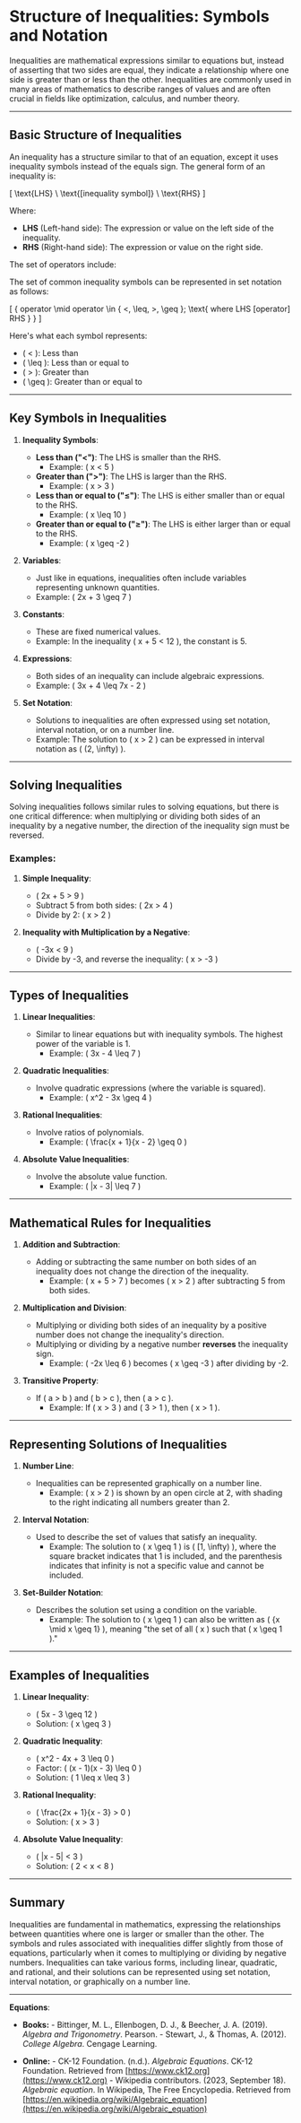 # Structure of Inequalities: Symbols and Notation

Inequalities are mathematical expressions similar to equations but, instead of asserting that two sides are equal, they indicate a relationship where one side is greater than or less than the other. Inequalities are commonly used in many areas of mathematics to describe ranges of values and are often crucial in fields like optimization, calculus, and number theory.

---

## **Basic Structure of Inequalities**

An inequality has a structure similar to that of an equation, except it uses inequality symbols instead of the equals sign. The general form of an inequality is:

\[
\text{LHS} \ \text{[inequality symbol]} \ \text{RHS}
\]

Where:

- **LHS** (Left-hand side): The expression or value on the left side of the inequality.
- **RHS** (Right-hand side): The expression or value on the right side.

The set of operators include:

The set of common inequality symbols can be represented in set notation as follows:

\[ \{ operator \mid operator \in \{ <, \leq, >, \geq \}; \text{ where LHS [operator] RHS } \} \]

Here's what each symbol represents:

- \( < \): Less than
- \( \leq \): Less than or equal to
- \( > \): Greater than
- \( \geq \): Greater than or equal to

---

## **Key Symbols in Inequalities**

1. **Inequality Symbols**:
      - **Less than ("<")**: The LHS is smaller than the RHS.
         - Example: \( x < 5 \)
      - **Greater than (">")**: The LHS is larger than the RHS.
         - Example: \( x > 3 \)
      - **Less than or equal to ("≤")**: The LHS is either smaller than or equal to the RHS.
         - Example: \( x \leq 10 \)
      - **Greater than or equal to ("≥")**: The LHS is either larger than or equal to the RHS.
         - Example: \( x \geq -2 \)

2. **Variables**:
      - Just like in equations, inequalities often include variables representing unknown quantities.
      - Example: \( 2x + 3 \geq 7 \)

3. **Constants**:
      - These are fixed numerical values.
      - Example: In the inequality \( x + 5 < 12 \), the constant is 5.

4. **Expressions**:
      - Both sides of an inequality can include algebraic expressions.
      - Example: \( 3x + 4 \leq 7x - 2 \)

5. **Set Notation**:
      - Solutions to inequalities are often expressed using set notation, interval notation, or on a number line.
      - Example: The solution to \( x > 2 \) can be expressed in interval notation as \( (2, \infty) \).

---

## **Solving Inequalities**

Solving inequalities follows similar rules to solving equations, but there is one critical difference: when multiplying or dividing both sides of an inequality by a negative number, the direction of the inequality sign must be reversed.

### **Examples:**
1. **Simple Inequality**:
      - \( 2x + 5 > 9 \)
      - Subtract 5 from both sides: \( 2x > 4 \)
      - Divide by 2: \( x > 2 \)

2. **Inequality with Multiplication by a Negative**:
      - \( -3x < 9 \)
      - Divide by -3, and reverse the inequality: \( x > -3 \)

---

## **Types of Inequalities**

1. **Linear Inequalities**:
      - Similar to linear equations but with inequality symbols. The highest power of the variable is 1.
         - Example: \( 3x - 4 \leq 7 \)
   
2. **Quadratic Inequalities**:
      - Involve quadratic expressions (where the variable is squared).
         - Example: \( x^2 - 3x \geq 4 \)

3. **Rational Inequalities**:
      - Involve ratios of polynomials.
         - Example: \( \frac{x + 1}{x - 2} \geq 0 \)

4. **Absolute Value Inequalities**:
      - Involve the absolute value function.
         - Example: \( |x - 3| \leq 7 \)

---

## **Mathematical Rules for Inequalities**

1. **Addition and Subtraction**:
      - Adding or subtracting the same number on both sides of an inequality does not change the direction of the inequality.
         - Example: \( x + 5 > 7 \) becomes \( x > 2 \) after subtracting 5 from both sides.

2. **Multiplication and Division**:
      - Multiplying or dividing both sides of an inequality by a positive number does not change the inequality's direction.
      - Multiplying or dividing by a negative number **reverses** the inequality sign.
         - Example: \( -2x \leq 6 \) becomes \( x \geq -3 \) after dividing by -2.

3. **Transitive Property**:
      - If \( a > b \) and \( b > c \), then \( a > c \).
         - Example: If \( x > 3 \) and \( 3 > 1 \), then \( x > 1 \).

---

## **Representing Solutions of Inequalities**

1. **Number Line**:
      - Inequalities can be represented graphically on a number line.
         - Example: \( x > 2 \) is shown by an open circle at 2, with shading to the right indicating all numbers greater than 2.

2. **Interval Notation**:
      - Used to describe the set of values that satisfy an inequality.
         - Example: The solution to \( x \geq 1 \) is \( [1, \infty) \), where the square bracket indicates that 1 is included, and the parenthesis indicates that infinity is not a specific value and cannot be included.

3. **Set-Builder Notation**:
      - Describes the solution set using a condition on the variable.
         - Example: The solution to \( x \geq 1 \) can also be written as \( \{x \mid x \geq 1\} \), meaning "the set of all \( x \) such that \( x \geq 1 \)."

---

## **Examples of Inequalities**

1. **Linear Inequality**:
      - \( 5x - 3 \geq 12 \)
      - Solution: \( x \geq 3 \)

2. **Quadratic Inequality**:
      - \( x^2 - 4x + 3 \leq 0 \)
      - Factor: \( (x - 1)(x - 3) \leq 0 \)
      - Solution: \( 1 \leq x \leq 3 \)

3. **Rational Inequality**:
      - \( \frac{2x + 1}{x - 3} > 0 \)
      - Solution: \( x > 3 \)

4. **Absolute Value Inequality**:
      - \( |x - 5| < 3 \)
      - Solution: \( 2 < x < 8 \)

---

## **Summary**

Inequalities are fundamental in mathematics, expressing the relationships between quantities where one is larger or smaller than the other. The symbols and rules associated with inequalities differ slightly from those of equations, particularly when it comes to multiplying or dividing by negative numbers. Inequalities can take various forms, including linear, quadratic, and rational, and their solutions can be represented using set notation, interval notation, or graphically on a number line.


---

**Equations**:

* **Books:**
      - Bittinger, M. L., Ellenbogen, D. J., & Beecher, J. A. (2019). *Algebra and Trigonometry*. Pearson.
      - Stewart, J., & Thomas, A. (2012). *College Algebra*. Cengage Learning.

* **Online:**
      - CK-12 Foundation. (n.d.). *Algebraic Equations*. CK-12 Foundation. Retrieved from [https://www.ck12.org](https://www.ck12.org)
      - Wikipedia contributors. (2023, September 18). *Algebraic equation*. In Wikipedia, The Free Encyclopedia. Retrieved from [https://en.wikipedia.org/wiki/Algebraic_equation](https://en.wikipedia.org/wiki/Algebraic_equation)